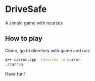 # DriveSafe
A simple game with ncurses
## How to play
Clone, go to directory with game and run:
```bash
g++ carrun.cpp -lncurses -o carrun
./carrun
```
Have fun!
